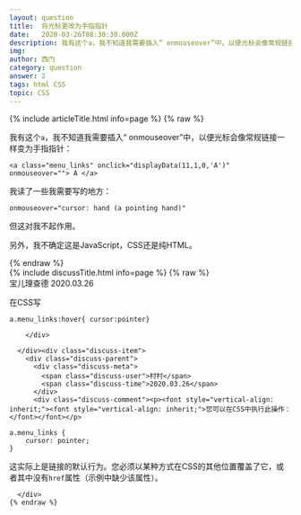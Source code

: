 ```yaml
---
layout: question
title:  将光标更改为手指指针
date:   2020-03-26T08:30:30.000Z
description: 我有这个a，我不知道我需要插入“ onmouseover”中，以便光标会像常规链接一样变为手指指针：<a class="menu_links" onc...
img: 
author: 西门
category: question
answer: 2
tags: html CSS
topic: CSS
---
```

<div class="article-root">
  <div class="article">
    {% include articleTitle.html info=page %}
    {% raw %}
    <div class="article-content"><p><font style="vertical-align: inherit;"><font style="vertical-align: inherit;">我有这个</font></font><code>a</code><font style="vertical-align: inherit;"><font style="vertical-align: inherit;">，我不知道我需要插入“ onmouseover”中，以便光标会像常规链接一样变为手指指针：</font></font></p>

<pre><code>&lt;a class="menu_links" onclick="displayData(11,1,0,'A')" onmouseover=""&gt; A &lt;/a&gt;
</code></pre>

<p><font style="vertical-align: inherit;"><font style="vertical-align: inherit;">我读了一些我需要写的地方：</font></font></p>

<pre><code>onmouseover="cursor: hand (a pointing hand)"
</code></pre>

<p><font style="vertical-align: inherit;"><font style="vertical-align: inherit;">但这对我不起作用。 </font></font></p>

<p><font style="vertical-align: inherit;"><font style="vertical-align: inherit;">另外，我不确定这是JavaScript，CSS还是纯HTML。</font></font></p></div>
    {% endraw %}
  </div>

  <div class="discuss-wrapper">
    {% include discussTitle.html info=page %}
    {% raw %}
    <div class="discuss-item">
        <div class="discuss-parent">
          <div class="discuss-meta">
            <span class="discuss-user">宝儿理查德</span>
            <span class="discuss-time">2020.03.26</span>
          </div>
          <div class="discuss-comment"><p><font style="vertical-align: inherit;"><font style="vertical-align: inherit;">在CSS写</font></font></p>

<pre><code>a.menu_links:hover{ cursor:pointer}
</code></pre></div>
        </div>
        
      </div><div class="discuss-item">
        <div class="discuss-parent">
          <div class="discuss-meta">
            <span class="discuss-user">村村</span>
            <span class="discuss-time">2020.03.26</span>
          </div>
          <div class="discuss-comment"><p><font style="vertical-align: inherit;"><font style="vertical-align: inherit;">您可以在CSS中执行此操作：</font></font></p>

<pre><code>a.menu_links {<font></font>
    cursor: pointer;<font></font>
}<font></font>
</code></pre>

<p><font style="vertical-align: inherit;"><font style="vertical-align: inherit;">这实际上是链接的默认行为。</font><font style="vertical-align: inherit;">您必须以某种方式在CSS的其他位置覆盖了它，或者其中没有</font></font><code>href</code><font style="vertical-align: inherit;"><font style="vertical-align: inherit;">属性（示例中缺少该属性）。</font></font></p></div>
        </div>
        
      </div>
    {% endraw %}
  </div>
<div>
